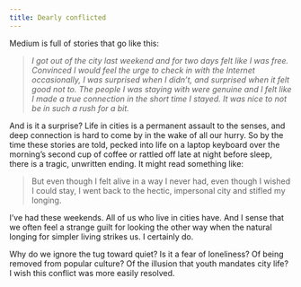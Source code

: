 ```yaml
---
title: Dearly conflicted
---
```


Medium is full of stories that go like this:

> *I got out of the city last weekend and for two days felt like I was free.
> Convinced I would feel the urge to check in with the Internet occasionally, I
was surprised when I didn’t, and surprised when it felt good not to. The people
I was staying with were genuine and I felt like I made a true connection in the
short time I stayed. It was nice to not be in such a rush for a bit.*

And is it a surprise? Life in cities is a permanent assault to the senses, and
deep connection is hard to come by in the wake of all our hurry. So by the time
these stories are told, pecked into life on a laptop keyboard over the morning’s
second cup of coffee or rattled off late at night before sleep, there is a
tragic, unwritten ending. It might read something like:

> But even though I felt alive in a way I never had, even though I wished I could
> stay, I went back to the hectic, impersonal city and stifled my longing.

I’ve had these weekends. All of us who live in cities have. And I sense that we
often feel a strange guilt for looking the other way when the natural longing
for simpler living strikes us. I certainly do.

Why do we ignore the tug toward quiet? Is it a fear of loneliness? Of being
removed from popular culture? Of the illusion that youth mandates city life? I
wish this conflict was more easily resolved.